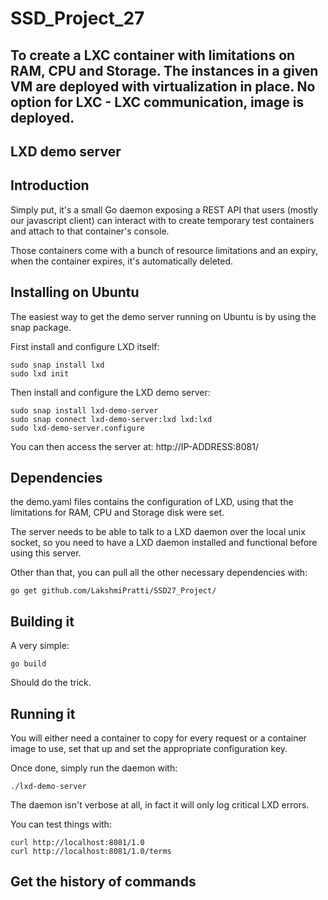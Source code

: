 # SSD_Project_27

## To create a LXC container with limitations on RAM, CPU and Storage. The instances in a given VM are deployed with virtualization in place. No option for LXC - LXC communication, image is deployed. 

## LXD demo server

## Introduction

Simply put, it's a small Go daemon exposing a REST API that users
(mostly our javascript client) can interact with to create temporary
test containers and attach to that container's console.

Those containers come with a bunch of resource limitations and an
expiry, when the container expires, it's automatically deleted.

## Installing on Ubuntu
The easiest way to get the demo server running on Ubuntu is by using the snap package.

First install and configure LXD itself:

```
sudo snap install lxd
sudo lxd init
```

Then install and configure the LXD demo server:

```
sudo snap install lxd-demo-server
sudo snap connect lxd-demo-server:lxd lxd:lxd
sudo lxd-demo-server.configure
```

You can then access the server at: http://IP-ADDRESS:8081/

## Dependencies
the demo.yaml files contains the configuration of LXD, using that the 
limitations for RAM, CPU and Storage disk were set.

The server needs to be able to talk to a LXD daemon over the local unix
socket, so you need to have a LXD daemon installed and functional before
using this server.

Other than that, you can pull all the other necessary dependencies with:

    go get github.com/LakshmiPratti/SSD27_Project/

## Building it

A very simple:

    go build

Should do the trick.

## Running it

You will either need a container to copy for every request or a
container image to use, set that up and set the appropriate
configuration key.

Once done, simply run the daemon with:

    ./lxd-demo-server

The daemon isn't verbose at all, in fact it will only log critical LXD errors.

You can test things with:

    curl http://localhost:8081/1.0
    curl http://localhost:8081/1.0/terms
    
## Get the history of commands


